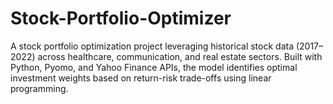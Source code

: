 # Stock-Portfolio-Optimizer
A stock portfolio optimization project leveraging historical stock data (2017–2022) across healthcare, communication, and real estate sectors. Built with Python, Pyomo, and Yahoo Finance APIs, the model identifies optimal investment weights based on return-risk trade-offs using linear programming.
